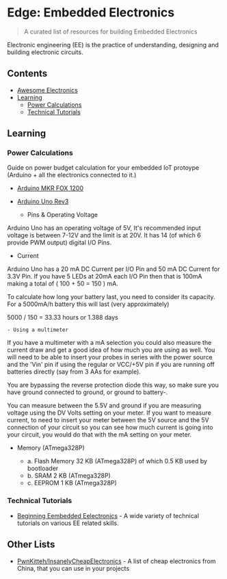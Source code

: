 # Edge: Embedded Electronics 

> A curated list of resources for building Embedded Electronics

Electronic engineering (EE) is the practice of understanding, designing and building electronic circuits. 



## Contents

<!-- toc -->

- [ Awesome Electronics ](https://github.com/kitspace/awesome-electronics)
- [Learning](#learning)
   * [Power Calculations](#power-calculations)
   * [Technical Tutorials](#technical-tutorials)

<!-- tocstop -->

## Learning

### Power Calculations

Guide on power budget calculation for your embedded IoT protoype (Arduino + all the electronics connected to it.)

 * [Arduino MKR FOX 1200](https://store.arduino.cc/arduino-mkrfox1200)
 * [Arduino Uno Rev3](https://store.arduino.cc/arduino-uno-rev3)
 

   - Pins & Operating Voltage

Arduino Uno has an operating voltage of 5V, It's recommended input voltage is between 7-12V and the limit is at 20V. It has 14 (of which 6 provide PWM output) digital I/O Pins.	

   - Current

Arduino Uno has a 20 mA DC Current per I/O Pin and 50 mA DC Current for 3.3V Pin. If you have 5 LEDs at 20mA each I/O Pin then that is 100mA making a total of ( 100 + 50 = 150 ) mA.
 
 To calculate how long your battery last, you need to consider its capacity. For a 5000mA/h battery this will last (very approximately)

5000 / 150 = 33.33 hours or 1.388 days

    - Using a multimeter 
 
If you have a multimeter with a mA selection you could also measure the current draw and get a good idea of how much you are using as well. You will need to be able to insert your probes in series with the power source and the 'Vin' pin if using the regular or VCC/+5V pin if you are running off batteries directly (say from 3 AAs for example).

You are bypassing the reverse protection diode this way, so make sure you have ground connected to ground, or ground to battery-.

You can measure between the 5.5V and ground if you are measuring voltage using the DV Volts setting on your meter.
If you want to measure current, to need to insert your meter between the 5V source and the 5V connection of your circuit so you can see  how much current is going into your circuit, you would do that with the mA setting on your meter.

 - Memory (ATmega328P)
 
   - a. Flash Memory	32 KB (ATmega328P) of which 0.5 KB used by bootloader
   - b. SRAM	2 KB (ATmega328P)
   - c. EEPROM	1 KB (ATmega328P)

### Technical Tutorials
- [Beginning Eembedded Eelectronics](https://www.sparkfun.com/tutorials/category/1) - A wide variety of technical tutorials on various EE related skills.

## Other Lists
- [PwnKitteh/InsanelyCheapElectronics](https://github.com/PwnKitteh/InsanelyCheapElectronics) - A list of cheap electronics from China, that you can use in your projects

